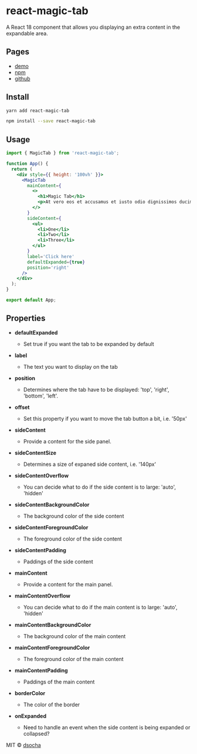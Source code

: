 # react-magic-tab

A React 18 component that allows you displaying an extra content in the expandable area.

## Pages

- [demo](https://codesandbox.io/s/react-magic-tab-bekhgk?file=/src/App.js)
- [npm](https://www.npmjs.com/package/react-magic-tab)
- [github](https://github.com/dsocha/react-magic-tab)

## Install

```bash
yarn add react-magic-tab
```

```bash
npm install --save react-magic-tab
```

## Usage

```jsx
import { MagicTab } from 'react-magic-tab';

function App() {
  return (
    <div style={{ height: '100vh' }}>
      <MagicTab
        mainContent={
          <>
            <h1>Magic Tab</h1>
            <p>At vero eos et accusamus et iusto odio dignissimos ducimus qui blanditiis praesentium voluptatum.</p>
          </>
        }
        sideContent={
          <ul>
            <li>One</li>
            <li>Two</li>
            <li>Three</li>
          </ul>
        }
        label='Click here'
        defaultExpanded={true}
        position='right'
      />
    </div>
  );
}

export default App;
```

## Properties

- **defaultExpanded**

  - Set true if you want the tab to be expanded by default

- **label**

  - The text you want to display on the tab

- **position**

  - Determines where the tab have to be displayed: 'top', 'right', 'bottom', 'left'.

- **offset**

  - Set this property if you want to move the tab button a bit, i.e. '50px'

- **sideContent**

  - Provide a content for the side panel.

- **sideContentSize**

  - Determines a size of expaned side content, i.e. '140px'

- **sideContentOverflow**

  - You can decide what to do if the side content is to large: 'auto', 'hidden'

- **sideContentBackgroundColor**

  - The background color of the side content

- **sideContentForegroundColor**

  - The foreground color of the side content

- **sideContentPadding**

  - Paddings of the side content

- **mainContent**

  - Provide a content for the main panel.

- **mainContentOverflow**

  - You can decide what to do if the main content is to large: 'auto', 'hidden'

- **mainContentBackgroundColor**

  - The background color of the main content

- **mainContentForegroundColor**

  - The foreground color of the main content

- **mainContentPadding**

  - Paddings of the main content

- **borderColor**

  - The color of the border

- **onExpanded**
  - Need to handle an event when the side content is being expanded or collapsed?

MIT © [dsocha](https://github.com/dsocha)
